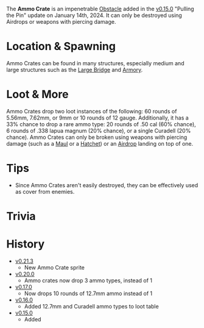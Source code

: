 The **Ammo Crate** is an impenetrable [Obstacle](/obstacles) added in the [v0.15.0](https://github.com/HasangerGames/suroi/releases/tag/v0.15.0) "Pulling the Pin" update on January 14th, 2024. It can only be destroyed using Airdrops or weapons with piercing damage.

# Location & Spawning

Ammo Crates can be found in many structures, especially medium and large structures such as the [Large Bridge](/buildings/large_bridge) and [Armory](/buildings/armory).

# Loot & More

Ammo Crates drop two loot instances of the following: 60 rounds of 5.56mm, 7.62mm, or 9mm or 10 rounds of 12 gauge. Additionally, it has a 33% chance to drop a rare ammo type: 20 rounds of .50 cal (60% chance), 6 rounds of .338 lapua magnum (20% chance), or a single Curadell (20% chance). Ammo Crates can only be broken using weapons with piercing damage (such as a [Maul](/weapons/melee/maul) or a [Hatchet](/weapons/melee/hatchet)) or an [Airdrop](/obstacles/airdrops) landing on top of one.

# Tips

- Since Ammo Crates aren't easily destroyed, they can be effectively used as cover from enemies.

# Trivia

# History
- [v0.21.3](https://github.com/HasangerGames/suroi/releases/tag/v0.21.3)
  - New Ammo Crate sprite
- [v0.20.0](https://github.com/HasangerGames/suroi/releases/tag/v0.20.0)
  - Ammo crates now drop 3 ammo types, instead of 1
- [v0.17.0](https://github.com/HasangerGames/suroi/releases/tag/v0.17.0)
  - Now drops 10 rounds of 12.7mm ammo instead of 1
- [v0.16.0](https://github.com/HasangerGames/suroi/releases/tag/v0.16.0)
  - Added 12.7mm and Curadell ammo types to loot table
- [v0.15.0](https://github.com/HasangerGames/suroi/releases/tag/v0.15.0)
  - Added
